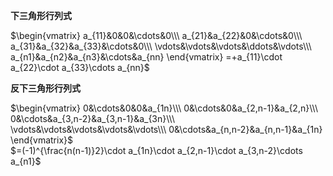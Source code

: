 **下三角形行列式**  
  
 $\begin{vmatrix}  
a_{11}&0&0&\cdots&0\\\   
a_{21}&a_{22}&0&\cdots&0\\\   
a_{31}&a_{32}&a_{33}&\cdots&0\\\   
\vdots&\vdots&\vdots&\ddots&\vdots\\\   
a_{n1}&a_{n2}&a_{n3}&\cdots&a_{nn}  
\end{vmatrix}  
=+a_{11}\cdot a_{22}\cdot a_{33}\cdots a_{nn}$   
  
**反下三角形行列式**  
  
 $\begin{vmatrix}  
0&\cdots&0&0&a_{1n}\\\   
0&\cdots&0&a_{2,n-1}&a_{2,n}\\\   
0&\cdots&a_{3,n-2}&a_{3,n-1}&a_{3n}\\\   
\vdots&\vdots&\vdots&\vdots&\vdots\\\   
0&\cdots&a_{n,n-2}&a_{n,n-1}&a_{1n}  
\end{vmatrix}$   
 $=(-1)^{\frac{n(n-1)}2}\cdot a_{1n}\cdot a_{2,n-1}\cdot a_{3,n-2}\cdots a_{n1}$   
